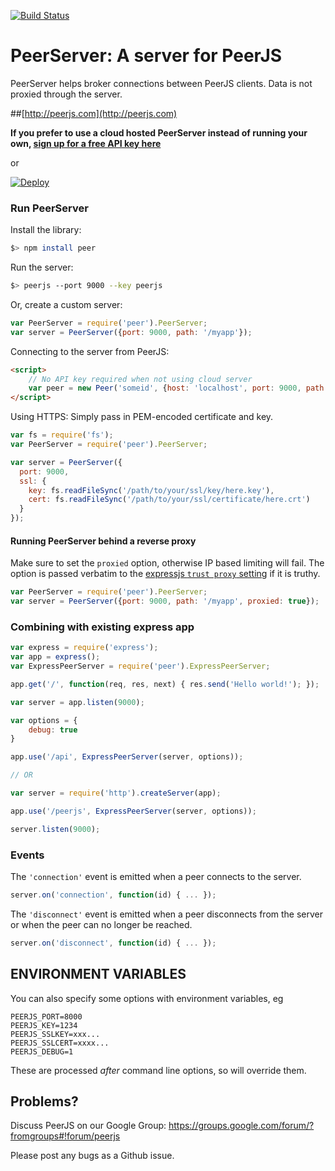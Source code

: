 [![Build Status](https://travis-ci.org/peers/peerjs-server.png?branch=master)](https://travis-ci.org/peers/peerjs-server)

# PeerServer: A server for PeerJS #

PeerServer helps broker connections between PeerJS clients. Data is not proxied through the server.

##[http://peerjs.com](http://peerjs.com)

**If you prefer to use a cloud hosted PeerServer instead of running your own, [sign up for a free API key here](http://peerjs.com/peerserver)**

or

[![Deploy](https://www.herokucdn.com/deploy/button.png)](https://www.heroku.com/deploy/?template=https://github.com/peers/peerjs-server)

### Run PeerServer

Install the library:

```bash
$> npm install peer
```

Run the server:

```bash
$> peerjs --port 9000 --key peerjs
```

Or, create a custom server:

```javascript
var PeerServer = require('peer').PeerServer;
var server = PeerServer({port: 9000, path: '/myapp'});
```

Connecting to the server from PeerJS:

```html
<script>
    // No API key required when not using cloud server
    var peer = new Peer('someid', {host: 'localhost', port: 9000, path: '/myapp'});
</script>
```

Using HTTPS: Simply pass in PEM-encoded certificate and key.

```javascript
var fs = require('fs');
var PeerServer = require('peer').PeerServer;

var server = PeerServer({
  port: 9000,
  ssl: {
    key: fs.readFileSync('/path/to/your/ssl/key/here.key'),
    cert: fs.readFileSync('/path/to/your/ssl/certificate/here.crt')
  }
});
```

#### Running PeerServer behind a reverse proxy

Make sure to set the `proxied` option, otherwise IP based limiting will fail.
The option is passed verbatim to the
[expressjs `trust proxy` setting](http://expressjs.com/4x/api.html#app-settings)
if it is truthy.

```javascript
var PeerServer = require('peer').PeerServer;
var server = PeerServer({port: 9000, path: '/myapp', proxied: true});
```

### Combining with existing express app

```javascript
var express = require('express');
var app = express();
var ExpressPeerServer = require('peer').ExpressPeerServer;

app.get('/', function(req, res, next) { res.send('Hello world!'); });

var server = app.listen(9000);

var options = {
    debug: true
}

app.use('/api', ExpressPeerServer(server, options));

// OR

var server = require('http').createServer(app);

app.use('/peerjs', ExpressPeerServer(server, options));

server.listen(9000);
```

### Events

The `'connection'` event is emitted when a peer connects to the server.

```javascript
server.on('connection', function(id) { ... });
```

The `'disconnect'` event is emitted when a peer disconnects from the server or
when the peer can no longer be reached.

```javascript
server.on('disconnect', function(id) { ... });
```

## ENVIRONMENT VARIABLES

You can also specify some options with environment variables, eg

```
PEERJS_PORT=8000
PEERJS_KEY=1234
PEERJS_SSLKEY=xxx...
PEERJS_SSLCERT=xxxx...
PEERJS_DEBUG=1
```
These are processed *after* command line options, so will override them.

## Problems?

Discuss PeerJS on our Google Group:
https://groups.google.com/forum/?fromgroups#!forum/peerjs

Please post any bugs as a Github issue.
